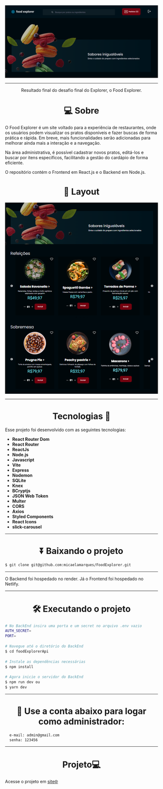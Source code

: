 <p align="center"> 
 <img alt="Projeto" src="foodexplorer.png">
</p>

---
<p align="center">
  Resultado final do desafio final do Explorer, o Food Explorer.
</p>



<!--  -->
<h1 align='center'>💻 Sobre</h1>
<p>
O Food Explorer é um site voltado para a experiência de restaurantes, onde os usuários podem visualizar os pratos disponíveis e fazer buscas de forma prática e rápida. Em breve, mais funcionalidades serão adicionadas para melhorar ainda mais a interação e a navegação.

Na área administrativa, é possível cadastrar novos pratos, editá-los e buscar por itens específicos, facilitando a gestão do cardápio de forma eficiente.

O repositório contém o Frontend em React.js e o Backend em Node.js.


</p>

<h1 align='center'>🎨 Layout</h1>

<p align="center"> 
  <img alt="Projeto" src="foodexplorerr.png">

</p>


---
<h1 align="center">Tecnologias 🚀</h1>
   
<p>Esse projeto foi desenvolvido com as seguintes tecnologias:</p>

- **React Router Dom**
- **React Router**
- **ReactJs**
- **Node.js**
- **Javascript**
- **Vite**
- **Express**
- **Nodemon**
- **SQLite**
- **Knex**
- **BCryptjs**
- **JSON Web Token**
- **Multer**
- **CORS**
- **Axios**
- **Styled Components**
- **React Icons**
- **slick-carousel**

---
<h1 align="center"> ⏬ Baixando o projeto</h1>

```bash
$ git clone git@github.com:micaelamarques/FoodExplorer.git
```
---
<p>O Backend foi hospedado no render. Já o Frontend foi hospedado no Netlify.</p>

---
<h1 align="center">🛠️ Executando o projeto</h1>

```bash
# No BackEnd insira uma porta e um secret no arquivo .env vazio
AUTH_SECRET=
PORT=

# Navegue até o diretório do BackEnd
$ cd foodExplorerApi

# Instale as dependências necessárias
$ npm install

# Agora inicie o servidor do BackEnd
$ npm run dev ou
$ yarn dev
```
---
<h1 align="center"> 🔐 Use a conta abaixo para logar como administrador: </h1>


```
  e-mail: admin@gmail.com
  senha: 123456

```



  
  ---
  <h1 align="center">Projeto💻 </h1>
  <p>Acesse o projeto em <a href="https://projectfoodexplorer.netlify.app"> site🌐
  </p>
